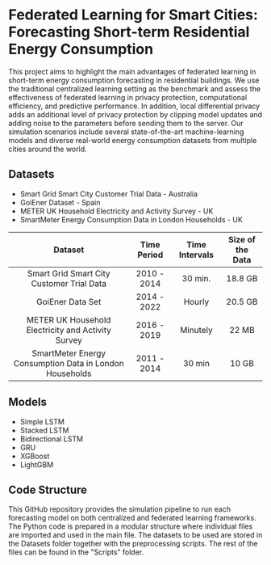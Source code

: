 # Federated Learning for Smart Cities: Forecasting Short-term Residential Energy Consumption

This project aims to highlight the main advantages of federated learning in short-term energy consumption forecasting in residential buildings. We use the traditional centralized learning setting as the benchmark and assess the effectiveness of federated learning in privacy protection, computational efficiency, and predictive performance. In addition, local differential privacy adds an additional level of privacy protection by clipping model updates and adding noise to the parameters before sending them to the server. Our simulation scenarios include several state-of-the-art machine-learning models and diverse real-world energy consumption datasets from multiple cities around the world.

## Datasets

- Smart Grid Smart City Customer Trial Data - Australia
- GoiEner Dataset - Spain
- METER UK Household Electricity and Activity Survey - UK
- SmartMeter Energy Consumption Data in London Households - UK



| **Dataset**       | **Time Period**       | **Time Intervals**       | **Size of the Data**       |
|:-------------------:|:------------------:|:------------------:|:------------------:|
| Smart Grid Smart City Customer Trial Data       | 2010 - 2014      | 30 min.      | 18.8 GB      |
| GoiEner Data Set       | 2014 - 2022      |  Hourly     | 20.5 GB      |
| METER UK Household Electricity and Activity Survey       | 2016 - 2019      |  Minutely      | 22 MB      |
| SmartMeter Energy Consumption Data in London Households       | 2011 - 2014      | 30 min      | 10 GB      |


## Models

- Simple LSTM
- Stacked LSTM
- Bidirectional LSTM
- GRU
- XGBoost
- LightGBM

## Code Structure

This GitHub repository provides the simulation pipeline to run each forecasting model on both centralized and federated learning frameworks. The Python code is prepared in a modular structure where individual files are imported and used in the main file. The datasets to be used are stored in the Datasets folder together with the preprocessing scripts. The rest of the files can be found in the "Scripts" folder.

